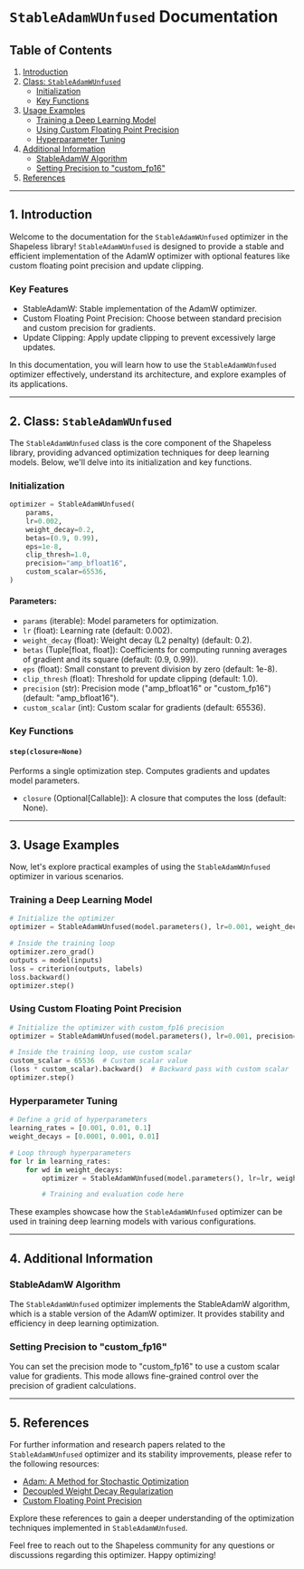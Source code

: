 # `StableAdamWUnfused` Documentation

## Table of Contents
1. [Introduction](#introduction)
2. [Class: `StableAdamWUnfused`](#class-stableadamwunfused)
   - [Initialization](#initialization)
   - [Key Functions](#key-functions)
3. [Usage Examples](#usage-examples)
   - [Training a Deep Learning Model](#training-a-deep-learning-model)
   - [Using Custom Floating Point Precision](#using-custom-floating-point-precision)
   - [Hyperparameter Tuning](#hyperparameter-tuning)
4. [Additional Information](#additional-information)
   - [StableAdamW Algorithm](#stableadamw-algorithm)
   - [Setting Precision to "custom_fp16"](#setting-precision-to-custom_fp16)
5. [References](#references)

---

## 1. Introduction <a name="introduction"></a>

Welcome to the documentation for the `StableAdamWUnfused` optimizer in the Shapeless library! `StableAdamWUnfused` is designed to provide a stable and efficient implementation of the AdamW optimizer with optional features like custom floating point precision and update clipping. 

### Key Features
- StableAdamW: Stable implementation of the AdamW optimizer.
- Custom Floating Point Precision: Choose between standard precision and custom precision for gradients.
- Update Clipping: Apply update clipping to prevent excessively large updates.

In this documentation, you will learn how to use the `StableAdamWUnfused` optimizer effectively, understand its architecture, and explore examples of its applications.

---

## 2. Class: `StableAdamWUnfused` <a name="class-stableadamwunfused"></a>

The `StableAdamWUnfused` class is the core component of the Shapeless library, providing advanced optimization techniques for deep learning models. Below, we'll delve into its initialization and key functions.

### Initialization <a name="initialization"></a>

```python
optimizer = StableAdamWUnfused(
    params,
    lr=0.002,
    weight_decay=0.2,
    betas=(0.9, 0.99),
    eps=1e-8,
    clip_thresh=1.0,
    precision="amp_bfloat16",
    custom_scalar=65536,
)
```

#### Parameters:
- `params` (iterable): Model parameters for optimization.
- `lr` (float): Learning rate (default: 0.002).
- `weight_decay` (float): Weight decay (L2 penalty) (default: 0.2).
- `betas` (Tuple[float, float]): Coefficients for computing running averages of gradient and its square (default: (0.9, 0.99)).
- `eps` (float): Small constant to prevent division by zero (default: 1e-8).
- `clip_thresh` (float): Threshold for update clipping (default: 1.0).
- `precision` (str): Precision mode ("amp_bfloat16" or "custom_fp16") (default: "amp_bfloat16").
- `custom_scalar` (int): Custom scalar for gradients (default: 65536).

### Key Functions <a name="key-functions"></a>

#### `step(closure=None)`
Performs a single optimization step. Computes gradients and updates model parameters.

- `closure` (Optional[Callable]): A closure that computes the loss (default: None).

---

## 3. Usage Examples <a name="usage-examples"></a>

Now, let's explore practical examples of using the `StableAdamWUnfused` optimizer in various scenarios.

### Training a Deep Learning Model <a name="training-a-deep-learning-model"></a>

```python
# Initialize the optimizer
optimizer = StableAdamWUnfused(model.parameters(), lr=0.001, weight_decay=0.0001)

# Inside the training loop
optimizer.zero_grad()
outputs = model(inputs)
loss = criterion(outputs, labels)
loss.backward()
optimizer.step()
```

### Using Custom Floating Point Precision <a name="using-custom-floating-point-precision"></a>

```python
# Initialize the optimizer with custom_fp16 precision
optimizer = StableAdamWUnfused(model.parameters(), lr=0.001, precision="custom_fp16")

# Inside the training loop, use custom scalar
custom_scalar = 65536  # Custom scalar value
(loss * custom_scalar).backward()  # Backward pass with custom scalar
optimizer.step()
```

### Hyperparameter Tuning <a name="hyperparameter-tuning"></a>

```python
# Define a grid of hyperparameters
learning_rates = [0.001, 0.01, 0.1]
weight_decays = [0.0001, 0.001, 0.01]

# Loop through hyperparameters
for lr in learning_rates:
    for wd in weight_decays:
        optimizer = StableAdamWUnfused(model.parameters(), lr=lr, weight_decay=wd)

        # Training and evaluation code here
```

These examples showcase how the `StableAdamWUnfused` optimizer can be used in training deep learning models with various configurations.

---

## 4. Additional Information <a name="additional-information"></a>

### StableAdamW Algorithm <a name="stableadamw-algorithm"></a>

The `StableAdamWUnfused` optimizer implements the StableAdamW algorithm, which is a stable version of the AdamW optimizer. It provides stability and efficiency in deep learning optimization.

### Setting Precision to "custom_fp16" <a name="setting-precision-to-custom_fp16"></a>

You can set the precision mode to "custom_fp16" to use a custom scalar value for gradients. This mode allows fine-grained control over the precision of gradient calculations.

---

## 5. References <a name="references"></a>

For further information and research papers related to the `StableAdamWUnfused` optimizer and its stability improvements, please refer to the following resources:

- [Adam: A Method for Stochastic Optimization](https://arxiv.org/abs/1412.6980)
- [Decoupled Weight Decay Regularization](https://arxiv.org/abs/1711.05101)
- [Custom Floating Point Precision](https://example.com/custom-precision-paper)

Explore these references to gain a deeper understanding of the optimization techniques implemented in `StableAdamWUnfused`.

Feel free to reach out to the Shapeless community for any questions or discussions regarding this optimizer. Happy optimizing!
